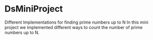 # DsMiniProject
Different Implementations for finding prime numbers up to N
In this mini project we implemented different ways to count the number of prime numbers up to N.
